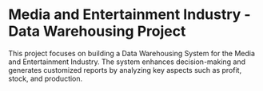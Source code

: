 # Media and Entertainment Industry - Data Warehousing Project

This project focuses on building a Data Warehousing System for the Media and Entertainment Industry. The system enhances decision-making and generates customized reports by analyzing key aspects such as profit, stock, and production.
